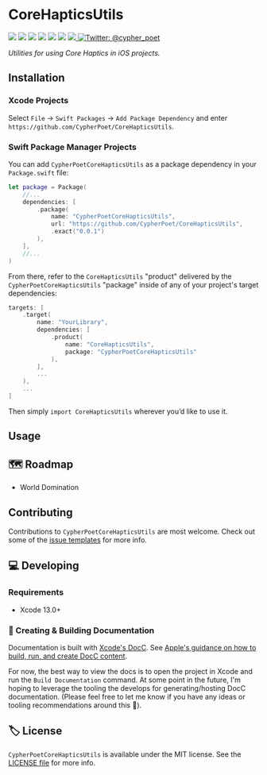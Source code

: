 # CoreHapticsUtils

<!-- Header Logo -->

<!-- <div align="center">
   <img width="600px" src="./Extras/banner-logo.png" alt="Banner Logo">
</div> -->


<!-- Badges -->

<p>
    <img src="https://img.shields.io/badge/Swift-5.5-F06C33.svg" />
    <img src="https://img.shields.io/badge/iOS-15.0+-865EFC.svg" />
    <img src="https://img.shields.io/badge/tvOS-15.0+-0885FF.svg" />    
    <img src="https://img.shields.io/badge/macCatalyst-15.0+-94bbff.svg" />    
    <img src="https://img.shields.io/badge/License-MIT-blue.svg" />
    <img src="https://github.com/CypherPoet/CoreHapticsUtils/workflows/Build%20&%20Test/badge.svg" />
    <a href="https://github.com/apple/swift-package-manager">
      <img src="https://img.shields.io/badge/spm-compatible-brightgreen.svg?style=flat" />
    </a>
    <a href="https://twitter.com/cypher_poet">
        <img src="https://img.shields.io/badge/Contact-@cypher_poet-lightgrey.svg?style=flat" alt="Twitter: @cypher_poet" />
    </a>
</p>


<p align="center">

_Utilities for using Core Haptics in iOS projects._

<p />


## Installation

### Xcode Projects

Select `File` -> `Swift Packages` -> `Add Package Dependency` and enter `https://github.com/CypherPoet/CoreHapticsUtils`.


### Swift Package Manager Projects

You can add `CypherPoetCoreHapticsUtils` as a package dependency in your `Package.swift` file:

```swift
let package = Package(
    //...
    dependencies: [
        .package(
            name: "CypherPoetCoreHapticsUtils",
            url: "https://github.com/CypherPoet/CoreHapticsUtils",
            .exact("0.0.1")
        ),
    ],
    //...
)
```


<!-- 🔑 UNCOMMENT IF REPO NAME MATCHES THE LIBRARY NAME 👇 -->

<!-- From there, refer to `CoreHapticsUtils` as a "target dependency" in any of _your_ package's targets that need it.

```swift
targets: [
    .target(
        name: "YourLibrary",
        dependencies: [
          "CoreHapticsUtils",
        ],
        ...
    ),
    ...
]
``` -->


<!-- 🔑 UNCOMMENT IF REPO NAME DOESN'T MATCH THE LIBRARY NAME 👇 -->

From there, refer to the `CoreHapticsUtils` "product" delivered by the `CypherPoetCoreHapticsUtils` "package" inside of any of your project's target dependencies:

```swift
targets: [
    .target(
        name: "YourLibrary",
        dependencies: [
            .product(
                name: "CoreHapticsUtils",
                package: "CypherPoetCoreHapticsUtils"
            ),
        ],
        ...
    ),
    ...
]
```

Then simply `import CoreHapticsUtils` wherever you’d like to use it.


## Usage



## 🗺 Roadmap

- World Domination



## Contributing

Contributions to `CypherPoetCoreHapticsUtils` are most welcome. Check out some of the [issue templates](./.github/ISSUE_TEMPLATE/) for more info.



## 💻 Developing

### Requirements

- Xcode 13.0+


### 📜 Creating & Building Documentation

Documentation is built with [Xcode's DocC](https://developer.apple.com/documentation/docc). See [Apple's guidance on how to build, run, and create DocC content](https://developer.apple.com/documentation/docc/api-reference-syntax).

For now, the best way to view the docs is to open the project in Xcode and run the `Build Documentation` command. At some point in the future, I'm hoping to leverage the tooling the develops for generating/hosting DocC documentation. (Please feel free to let me know if you have any ideas or tooling recommendations around this 🙂).


## 🏷 License

`CypherPoetCoreHapticsUtils` is available under the MIT license. See the [LICENSE file](./LICENSE) for more info.
